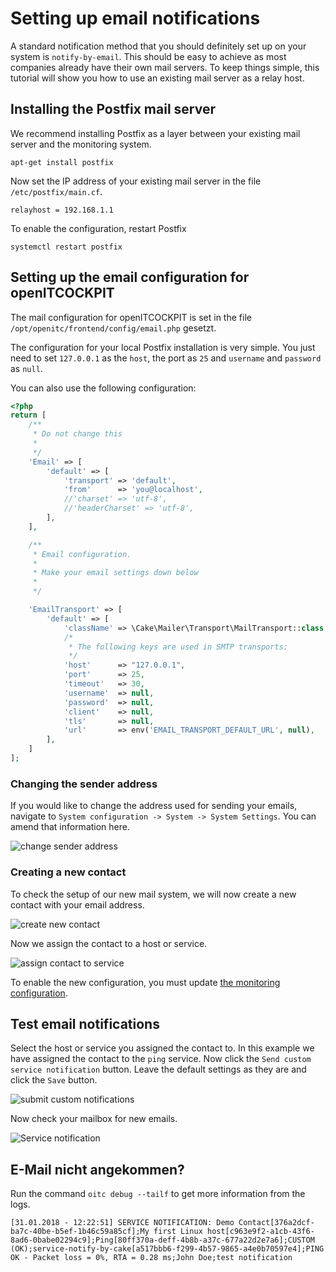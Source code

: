 # Setting up email notifications

A standard notification method that you should definitely set up on your system is `notify-by-email`. This should be easy to achieve as most companies already have their own mail servers. To keep things simple, this tutorial will show you how to use an existing mail server as a relay host.

## Installing the Postfix mail server

We recommend installing Postfix as a layer between your existing mail server and the monitoring system.

```
apt-get install postfix
```

Now set the IP address of your existing mail server in the file `/etc/postfix/main.cf`.

```
relayhost = 192.168.1.1
```

To enable the configuration, restart Postfix

```
systemctl restart postfix
```

## Setting up the email configuration for openITCOCKPIT

The mail configuration for openITCOCKPIT is set in the file `/opt/openitc/frontend/config/email.php` gesetzt.

The configuration for your local Postfix installation is very simple. You just need to set `127.0.0.1` as the `host`, the port as `25` and `username` and `password` as `null`.

You can also use the following configuration:

```php
<?php
return [
    /**
     * Do not change this
     *
     */
    'Email' => [
        'default' => [
            'transport' => 'default',
            'from'      => 'you@localhost',
            //'charset' => 'utf-8',
            //'headerCharset' => 'utf-8',
        ],
    ],

    /**
     * Email configuration.
     *
     * Make your email settings down below
     *
     */

    'EmailTransport' => [
        'default' => [
            'className' => \Cake\Mailer\Transport\MailTransport::class,
            /*
             * The following keys are used in SMTP transports:
             */
            'host'      => "127.0.0.1",
            'port'      => 25,
            'timeout'   => 30,
            'username'  => null,
            'password'  => null,
            'client'    => null,
            'tls'       => null,
            'url'       => env('EMAIL_TRANSPORT_DEFAULT_URL', null),
        ],
    ]
];
```

### Changing the sender address

If you would like to change the address used for sending your emails, navigate to `System configuration -> System -> System Settings`. You can amend that information here.

![change sender address](/images/openITCOCKPIT-change-sender-address.png)

### Creating a new contact

To check the setup of our new mail system, we will now create a new contact with your email address.

![create new contact](/images/openITCOCKPIT-create-new-contact.png)

Now we assign the contact to a host or service.

![assign contact to service](/images/openITCOCKPIT-assign-contact-to-service.png)

To enable the new configuration, you must update [the monitoring configuration](../create-first-host/#aktualisieren-der-uberwachungskonfiguration).

## Test email notifications

Select the host or service you assigned the contact to. In this example we have assigned the contact to the `ping` service. Now click the `Send custom service notification` button. Leave the default settings as they are and click the `Save` button.

![submit custom notifications](/images/openITCOCKPIT-submit-custom-service-notification.png)

Now check your mailbox for new emails.

![Service notification](/images/openITCOCKPIT-service-notification.png)

## E-Mail nicht angekommen?

Run the command `oitc debug --tailf` to get more information from the logs.

```
[31.01.2018 - 12:22:51] SERVICE NOTIFICATION: Demo Contact[376a2dcf-ba7c-40be-b5ef-1b46c59a85cf];My first Linux host[c963e9f2-a1cb-43f6-8ad6-0babe02294c9];Ping[80ff370a-deff-4b8b-a37c-677a22d2e7a6];CUSTOM (OK);service-notify-by-cake[a517bbb6-f299-4b57-9865-a4e0b70597e4];PING OK - Packet loss = 0%, RTA = 0.28 ms;John Doe;test notification
```
